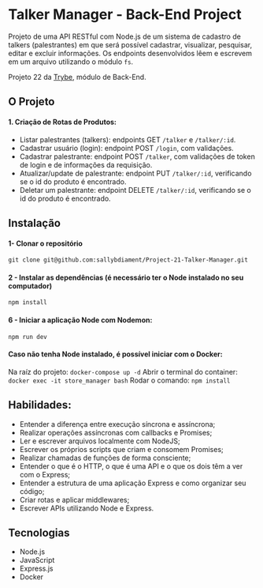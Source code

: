 # Talker Manager - Back-End Project

Projeto de uma API RESTful com Node.js de um sistema de cadastro de talkers (palestrantes) em que será possível cadastrar, visualizar, pesquisar, editar e excluir informações.
Os endpoints desenvolvidos lêem e escrevem em um arquivo utilizando o módulo `fs`.

Projeto 22 da [Trybe](https://wwww.betrybe.com), módulo de Back-End.

## O Projeto

#### 1. Criação de Rotas de Produtos:
   - Listar palestrantes (talkers): endpoints GET `/talker` e `/talker/:id`.
   - Cadastrar usuário (login): endpoint POST `/login`, com validações.
   - Cadastrar palestrante: endpoint POST `/talker`, com validações de token de login e de informações da requisição.
   - Atualizar/update de palestrante: endpoint PUT `/talker/:id`, verificando se o id do produto é encontrado.
   - Deletar um palestrante: endpoint DELETE `/talker/:id`, verificando se o id do produto é encontrado.

## Instalação 

#### 1- Clonar o repositório

```git clone git@github.com:sallybdiament/Project-21-Talker-Manager.git```

#### 2 - Instalar as dependências (é necessário ter o Node instalado no seu computador)

```npm install```

#### 6 - Iniciar a aplicação Node com Nodemon:

```npm run dev```

#### Caso não tenha Node instalado, é possível iniciar com o Docker:
Na raíz do projeto: ```docker-compose up -d```
Abrir o terminal do container: ```docker exec -it store_manager bash```
Rodar o comando: ```npm install```


## Habilidades:
- Entender a diferença entre execução síncrona e assíncrona;
- Realizar operações assíncronas com callbacks e Promises;
- Ler e escrever arquivos localmente com NodeJS;
- Escrever os próprios scripts que criam e consomem Promises;
- Realizar chamadas de funções de forma consciente;
- Entender o que é o HTTP, o que é uma API e o que os dois têm a ver com o Express;
- Entender a estrutura de uma aplicação Express e como organizar seu código;
- Criar rotas e aplicar middlewares;
- Escrever APIs utilizando Node e Express.

## Tecnologias
- Node.js
- JavaScript
- Express.js
- Docker
